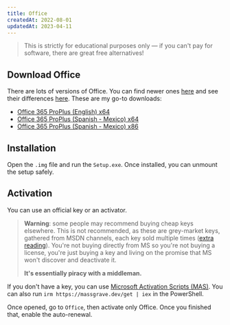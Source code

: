 ```yaml
---
title: Office
createdAt: 2022-08-01
updatedAt: 2023-04-11
---
```


> This is strictly for educational purposes only — if you can't pay for software, there are great free alternatives!

<!-- toc -->

## Download Office

There are lots of versions of Office. You can find newer ones [here]() and see their differences [here](). These are my go-to downloads:

- [Office 365 ProPlus (English) x64](https://c2rsetup.officeapps.live.com/c2r/download.aspx?ProductreleaseID=O365ProPlusRetail&platform=x64&language=en-us&version=O16GA)
- [Office 365 ProPlus (Spanish - Mexico) x64](https://c2rsetup.officeapps.live.com/c2r/download.aspx?ProductreleaseID=O365ProPlusRetail&platform=x64&language=es-mx&version=O16GA)
- [Office 365 ProPlus (Spanish - Mexico) x86](https://c2rsetup.officeapps.live.com/c2r/download.aspx?ProductreleaseID=O365ProPlusRetail&platform=x86&language=es-mx&version=O16GA)

## Installation

Open the `.img` file and run the `Setup.exe`. Once installed, you can unmount the setup safely.

## Activation

You can use an official key or an activator.

> **Warning**: some people may recommend buying cheap keys elsewhere. This is not recommended, as these are grey-market keys, gathered from MSDN channels, each key sold multiple times ([extra reading](https://www.reddit.com/r/windows/comments/b7jolc/comment/ejshgai/)). You're not buying directly from MS so you're not buying a license, you're just buying a key and living on the promise that MS won't discover and deactivate it.
>
> **It's essentially piracy with a middleman.**

If you don't have a key, you can use [Microsoft Activation Scripts (MAS)](https://github.com/massgravel/Microsoft-Activation-Scripts/releases/latest). You can also run `irm https://massgrave.dev/get | iex` in the PowerShell.

Once opened, go to `Office`, then activate only Office. Once you finished that, enable the auto-renewal.
